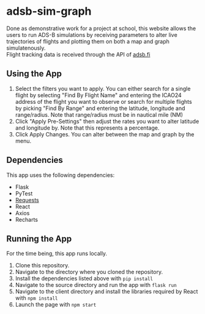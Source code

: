 # adsb-sim-graph
Done as demonstrative work for a project at school, this website allows the users to run ADS-B simulations by receiving parameters to alter live trajectories of flights and plotting them on both a map and graph simulatenously.  
Flight tracking data is received through the API of [adsb.fi](https://github.com/adsbfi/opendata)

## Using the App
1. Select the filters you want to apply. You can either search for a single flight by selecting "Find By Flight Name" and entering the ICAO24 address of the flight you want to observe or search for multiple flights by picking "Find By Range" and entering the latitude, longitude and range/radius. Note that range/radius must be in nautical mile (NM)
2. Click "Apply Pre-Settings" then adjust the rates you want to alter latitude and longitude by. Note that this represents a percentage.
3. Click Apply Changes. You can alter between the map and graph by the menu.

## Dependencies
This app uses the following dependencies:  
* Flask
* PyTest
* [Requests](https://pypi.org/project/requests/)
* React
* Axios
* Recharts

## Running the App
For the time being, this app runs locally.
1. Clone this repository.
2. Navigate to the directory where you cloned the repository.
3. Install the dependencies listed above with `pip install`
4. Navigate to the source directory and run the app with `flask run`
5. Navigate to the client directory and install the libraries required by React with `npm install`
6. Launch the page with `npm start`

